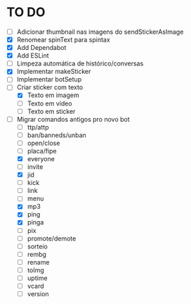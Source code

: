 # TO DO

- [ ] Adicionar thumbnail nas imagens do sendStickerAsImage
- [x] Renomear spinText para spintax
- [x] Add Dependabot
- [x] Add ESLint
- [ ] Limpeza automática de histórico/conversas
- [x] Implementar makeSticker
- [ ] Implementar botSetup
- [ ] Criar sticker com texto
    - [x] Texto em imagem
    - [ ] Texto em vídeo
    - [ ] Texto em sticker
- [ ] Migrar comandos antigos pro novo bot
    - [ ] ttp/attp
    - [ ] ban/banneds/unban
    - [ ] open/close
    - [ ] placa/fipe
    - [x] everyone
    - [ ] invite
    - [x] jid
    - [ ] kick
    - [ ] link
    - [ ] menu
    - [x] mp3
    - [x] ping
    - [x] pinga
    - [ ] pix
    - [ ] promote/demote
    - [ ] sorteio
    - [ ] rembg
    - [ ] rename
    - [ ] toImg
    - [ ] uptime
    - [ ] vcard
    - [ ] version
